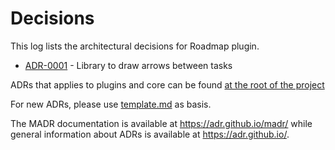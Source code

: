 # Decisions

This log lists the architectural decisions for Roadmap plugin.

* [ADR-0001](0001-library-to-draw-arrows-between-tasks.md) - Library to draw arrows between tasks

ADRs that applies to plugins and core can be found [at the root of the project](../../../../docs/decisions/README.md)

For new ADRs, please use [template.md](template.md) as basis.

The MADR documentation is available at <https://adr.github.io/madr/> while general information about ADRs is available at <https://adr.github.io/>.
